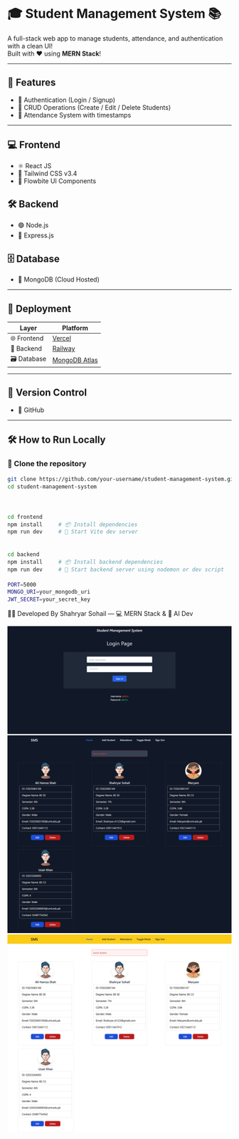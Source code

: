 # 🎓 Student Management System 📚

A full-stack web app to manage students, attendance, and authentication with a clean UI!  
Built with ❤️ using **MERN Stack**!

---

## 🚀 Features

- 🔐 Authentication (Login / Signup)
- 📝 CRUD Operations (Create / Edit / Delete Students)
- 📆 Attendance System with timestamps

---

## 💻 Frontend

- ⚛️ React JS
- 🎨 Tailwind CSS v3.4
- 🌊 Flowbite UI Components

## 🛠️ Backend

- 🟢 Node.js
- 🚂 Express.js

## 🗄️ Database

- 🍃 MongoDB (Cloud Hosted)

---

## 🚀 Deployment

| Layer     | Platform  |
|-----------|-----------|
| 🌐 Frontend | [Vercel](https://vercel.com) |
| 🔧 Backend  | [Railway](https://railway.app) |
| 🗃️ Database | [MongoDB Atlas](https://www.mongodb.com/cloud/atlas) |

---

## 🧠 Version Control

- 🐙 GitHub

---

## 🛠️ How to Run Locally

### 📁 Clone the repository
```bash
git clone https://github.com/your-username/student-management-system.git
cd student-management-system



cd frontend
npm install     # 📦 Install dependencies
npm run dev     # 🚀 Start Vite dev server


cd backend
npm install     # 📦 Install backend dependencies
npm run dev     # 🚀 Start backend server using nodemon or dev script

PORT=5000
MONGO_URI=your_mongodb_uri
JWT_SECRET=your_secret_key
```

🧑‍💻 Developed By
Shahryar Sohail — 💻 MERN Stack & 🤖 AI Dev  

![App Preview](./1.png)
![App Preview](./2.png)
![App Preview](./3.png)
